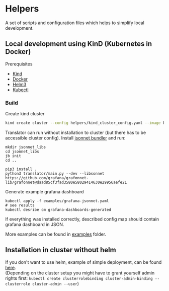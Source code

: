 # Helpers

A set of scripts and configuration files which helps to simplify local development.

## Local development using KinD (Kubernetes in Docker)

Prerequisites

* [Kind](https://kind.sigs.k8s.io/)
* [Docker](https://www.docker.com/)
* [Helm3](https://helm.sh/)
* [Kubectl](https://kubernetes.io/docs/tasks/tools/install-kubectl/)

### Build 

Create kind cluster
```bash
kind create cluster --config helpers/kind_cluster_config.yaml --image kindest/node:v1.20.2
```

Translator can run without installation to cluster (but there has to be accessible cluster config).
Install [jsonnet bundler](https://github.com/jsonnet-bundler/jsonnet-bundler) and run:
```
mkdir jsonnet_libs
cd jsonnet_libs
jb init
cd ..

pip3 install .
python3 translator/main.py --dev --libsonnet https://github.com/grafana/grafonnet-lib/grafonnet@daad85cf3fad3580e58029414630e29956aefe21
```

Generate example grafana dashboard
```
kubectl apply -f examples/grafana-jsonnet.yaml
# see results
kubectl desribe cm grafana-dashboards-generated
```
If everything was installed correctly, described config map should contain grafana dashboard in JSON.

More examples can be found in [examples](../examples) folder.


## Installation in cluster without helm

If you don't want to use helm, example of simple deployment, can be found [here](../examples/example-deployment.yaml). \
(Depending on the cluster setup you might have to grant yourself admin rights first: 
`kubectl create clusterrolebinding cluster-admin-binding --clusterrole cluster-admin --user`) 
